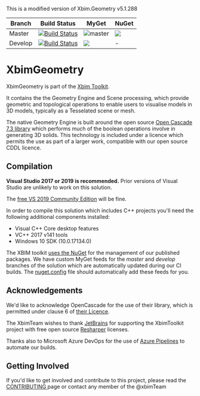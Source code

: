 This is a modified version of Xbim.Geometry v5.1.288

Branch | Build Status  | MyGet | NuGet
------ | ------- | --- | --- |
Master | [![Build Status](https://dev.azure.com/xBIMTeam/xBIMToolkit/_apis/build/status/xBimTeam.XbimGeometry?branchName=master)](https://dev.azure.com/xBIMTeam/xBIMToolkit/_build/latest?definitionId=3&branchName=master) | ![master](https://img.shields.io/myget/xbim-master/v/Xbim.Geometry.svg) | ![](https://img.shields.io/nuget/v/Xbim.Geometry.svg)
Develop | [![Build Status](https://dev.azure.com/xBIMTeam/xBIMToolkit/_apis/build/status/xBimTeam.XbimGeometry?branchName=develop)](https://dev.azure.com/xBIMTeam/xBIMToolkit/_build/latest?definitionId=3&branchName=develop) | ![](https://img.shields.io/myget/xbim-develop/vpre/Xbim.Geometry.svg) | -


# XbimGeometry

XbimGeometry is part of the [Xbim Toolkit](https://github.com/xBimTeam). 

It contains the the Geometry Engine and Scene processing, which provide geometric and topological operations 
to enable users to visualise models in 3D models, typically as a Tesselated scene or mesh.

The native Geometry Engine is built around the open source [Open Cascade 7.3 library](https://www.opencascade.com/content/overview)
which performs much of the boolean operations involve in generating 3D solids. 
This technology is included under a licence which permits the use as part of a larger work, compatible with our open source CDDL licence.

## Compilation

**Visual Studio 2017 or 2019 is recommended.**
Prior versions of Visual Studio are unlikely to work on this solution.

The [free VS 2019 Community Edition](https://visualstudio.microsoft.com/downloads/) will be fine. 

In order to compile this solution which includes C++ projects you'll need the following additional 
components installed:

- Visual C++ Core desktop features
- VC++ 2017 v141 tools
- Windows 10 SDK (10.0.17134.0) 

The XBIM toolkit [uses the NuGet](https://www.nuget.org/packages/Xbim.Geometry/) for the management of our published packages.
We have custom MyGet feeds for the *master* and *develop* branches of the solution which are automatically
updated during our CI builds. The [nuget.config](nuget.config) file should automatically add these feeds for you.


## Acknowledgements
We'd like to acknowledge OpenCascade for the use of their library, which is permitted under clause 6 of [their
Licence](https://www.opencascade.com/content/licensing). 

The XbimTeam wishes to thank [JetBrains](https://www.jetbrains.com/) for supporting the XbimToolkit project 
with free open source [Resharper](https://www.jetbrains.com/resharper/) licenses.

Thanks also to Microsoft Azure DevOps for the use of [Azure Pipelines](https://azure.microsoft.com/en-us/services/devops/pipelines/) 
to automate our builds.

## Getting Involved

If you'd like to get involved and contribute to this project, please read the [CONTRIBUTING ](https://github.com/xBimTeam/XbimEssentials/blob/master/CONTRIBUTING.md)
page or contact any member of the @xbimTeam
